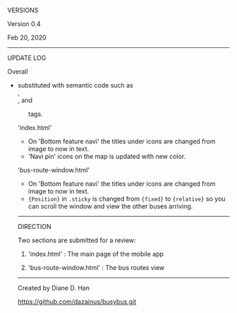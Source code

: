 
VERSIONS

Version 0.4

Feb 20, 2020
____________________________

UPDATE LOG

Overall

* <div> substituted with semantic code such as <section>, <nav>, and <ul> tags.

'index.html'
* On 'Bottom feature navi' the titles under icons are changed from image to now in text.
* 'Navi pin' icons on the map is updated with new color.

'bus-route-window.html'
* On 'Bottom feature navi' the titles under icons are changed from image to now in text.
* `{Position}` in `.sticky` is changed from `{fixed}` to `{relative}` so you can scroll the window and view the other buses arriving.

____________________________
DIRECTION

Two sections are submitted for a review:

  1. 'index.html'
      : The main page of the mobile app

  2. 'bus-route-window.html'
      : The bus routes view

____________________________

Created by Diane D. Han

https://github.com/dazainus/busybus.git

